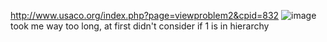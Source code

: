 http://www.usaco.org/index.php?page=viewproblem2&cpid=832
![image](https://github.com/froge159/usaco_training/assets/87875402/df75ee20-3d34-4f19-9921-af72e48e8c34)
took me way too long, at first didn't consider if 1 is in hierarchy

